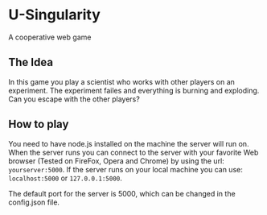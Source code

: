 # U-Singularity
A cooperative web game

## The Idea
In this game you play a scientist who works with other players on an experiment. The experiment failes and everything is burning and exploding.
Can you escape with the other players?

## How to play
You need to have node.js installed on the machine the server will run on. When the server runs you can connect to the server with your favorite Web browser (Tested on FireFox, Opera and Chrome) by using the url: `yourserver:5000`. If the server runs on your local machine you can use: `localhost:5000` or `127.0.0.1:5000`.

The default port for the server is 5000, which can be changed in the config.json file.
